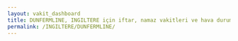 ```yaml
---
layout: vakit_dashboard
title: DUNFERMLINE, INGILTERE için iftar, namaz vakitleri ve hava durumu - ilçe/eyalet seç
permalink: /INGILTERE/DUNFERMLINE/
---
```


<script type="text/javascript">
  var GLOBAL_COUNTRY = 'INGILTERE';
  var GLOBAL_CITY = 'DUNFERMLINE';
  var GLOBAL_STATE = '';
  var lat = 72;
  var lon = 21;
</script>

